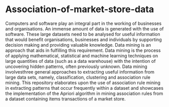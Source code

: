 # Association-of-market-store-data
Computers and software play an integral part in the working of businesses and organisations. An immense amount of data is generated with the use of software. These large datasets need to be analysed for useful information that would benefit organisations, businesses and individuals by supporting decision making and providing valuable knowledge. Data mining is an approach that aids in fulfilling this requirement. Data mining is the process of applying mathematical, statistical and machine learning techniques on large quantities of data (such as a data warehouse) with the intention of uncovering hidden patterns, often previously unknown. Data mining involvesthree general approaches to extracting useful information from large data sets, namely, classification, clustering and association rule mining. This repository elaborates upon the use of association rule mining in extracting patterns that occur frequently within a dataset and showcases the implementation of the Apriori algorithm in mining association rules from a dataset containing items transactions of a market store.
